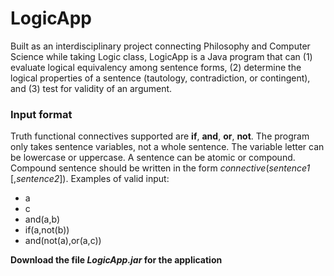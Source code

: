 # LogicApp
Built as an interdisciplinary project connecting Philosophy and Computer Science while taking Logic class, LogicApp is a Java program that can (1) evaluate logical equivalency among sentence forms, (2) determine the logical properties of a sentence (tautology, contradiction, or contingent), and (3) test for validity of an argument.

### Input format ###
Truth functional connectives supported are **if**, **and**, **or**, **not**.
The program only takes sentence variables, not a whole sentence. The variable letter can be lowercase or uppercase.
A sentence can be atomic or compound. Compound sentence should be written in the form _connective_(_sentence1_ [,_sentence2_]). Examples of valid input:
- a
- c
- and(a,b)
- if(a,not(b))
- and(not(a),or(a,c))

**Download the file *LogicApp.jar* for the application**
